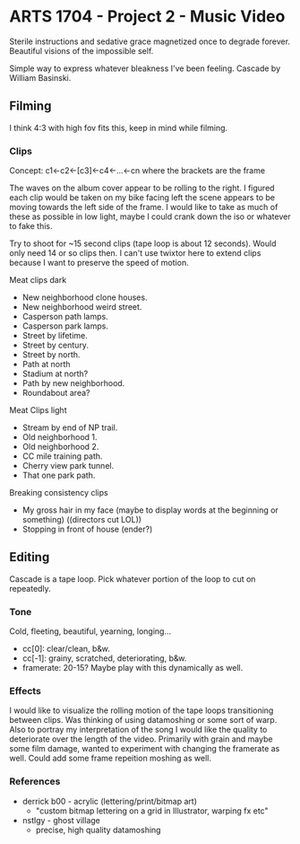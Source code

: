 # ARTS 1704 - Project 2 - Music Video

Sterile instructions and sedative grace magnetized once to degrade forever. Beautiful visions of the impossible self.

Simple way to express whatever bleakness I've been feeling. Cascade by William Basinski.

## Filming

I think 4:3 with high fov fits this, keep in mind while filming.

### Clips

Concept: c1<-c2<-[c3]<-c4<-...<-cn where the brackets are the frame

The waves on the album cover appear to be rolling to the right. I figured each clip would be taken on my bike facing left the scene appears to be moving towards the left side of the frame. I would like to take as much of these as possible in low light, maybe I could crank down the iso or whatever to fake this.

Try to shoot for ~15 second clips (tape loop is about 12 seconds). Would only need 14 or so clips then. I can't use twixtor here to extend clips because I want to preserve the speed of motion.

Meat clips dark

* New neighborhood clone houses.
* New neighborhood weird street.
* Casperson path lamps.
* Casperson park lamps.
* Street by lifetime.
* Street by century.
* Street by north.
* Path at north
* Stadium at north? 
* Path by new neighborhood.
* Roundabout area?

Meat Clips light

* Stream by end of NP trail.
* Old neighborhood 1.
* Old neighborhood 2.
* CC mile training path.
* Cherry view park tunnel.
* That one park path.

Breaking consistency clips

* My gross hair in my face (maybe to display words at the beginning or something) ((directors cut LOL))
* Stopping in front of house (ender?)

## Editing
Cascade is a tape loop. Pick whatever portion of the loop to cut on repeatedly.

### Tone
Cold, fleeting, beautiful, yearning, longing...

* cc[0]: clear/clean, b&w.
* cc[-1]: grainy, scratched, deteriorating, b&w.
* framerate: 20-15? Maybe play with this dynamically as well.

### Effects
I would like to visualize the rolling motion of the tape loops transitioning between clips. Was thinking of using datamoshing or some sort of warp. Also to portray my interpretation of the song I would like the quality to deteriorate over the length of the video. Primarily with grain and maybe some film damage, wanted to experiment with changing the framerate as well. Could add some frame repeition moshing as well.

### References
* derrick b00 - acrylic (lettering/print/bitmap art)
  * "custom bitmap lettering on a grid in Illustrator, warping fx etc"
* nstlgy - ghost village
  * precise, high quality datamoshing
